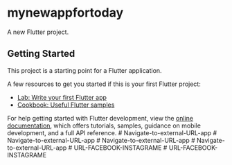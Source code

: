# mynewappfortoday

A new Flutter project.

## Getting Started

This project is a starting point for a Flutter application.

A few resources to get you started if this is your first Flutter project:

- [Lab: Write your first Flutter app](https://docs.flutter.dev/get-started/codelab)
- [Cookbook: Useful Flutter samples](https://docs.flutter.dev/cookbook)

For help getting started with Flutter development, view the
[online documentation](https://docs.flutter.dev/), which offers tutorials,
samples, guidance on mobile development, and a full API reference.
#   N a v i g a t e - t o - e x t e r n a l - U R L - a p p  
 #   N a v i g a t e - t o - e x t e r n a l - U R L - a p p  
 #   N a v i g a t e - t o - e x t e r n a l - U R L - a p p  
 #   N a v i g a t e - t o - e x t e r n a l - U R L - a p p  
 #   U R L - F A C E B O O K - I N S T A G R A M E  
 #   U R L - F A C E B O O K - I N S T A G R A M E  
 